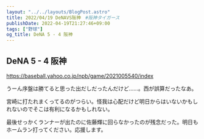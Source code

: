 ```yaml
---
layout: "../../layouts/BlogPost.astro"
title: 2022/04/19 DeNAVS阪神　#阪神タイガース
publishDate: 2022-04-19T21:27:46+09:00
tags: ["野球"]
og_title: DeNA 5 - 4 阪神
---
```


## DeNA 5 - 4 阪神

https://baseball.yahoo.co.jp/npb/game/2021005540/index

うーん序盤は勝てると思った出だしだったんだけど……。西が誤算だったなあ。

宮崎に打たれまくってるのがつらい。怪我は心配だけど明日からはいないかもしれないのでそこは有利になるかもしれない。

最後せっかくランナーが出たのに佐藤輝に回らなかったのが残念だった。明日もホームラン打ってください。応援します。